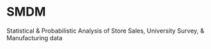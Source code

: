 # SMDM
Statistical &amp; Probabilistic Analysis of Store Sales, University Survey, &amp; Manufacturing data
